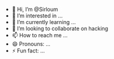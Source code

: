 - 👋 Hi, I’m @Sirloum
- 👀 I’m interested in ...
- 🌱 I’m currently learning ...
- 💞️ I’m looking to collaborate on hacking 
- 📫 How to reach me ...
- 😄 Pronouns: ...
- ⚡ Fun fact: ...

<!---
Sirloum/Sirloum is a ✨ special ✨ repository because its `README.md` (this file) appears on your GitHub profile.
You can click the Preview link to take a look at your changes.
--->

